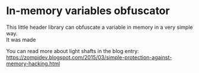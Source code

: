 In-memory variables obfuscator
=====
This little header library can obfuscate a variable in memory in a very simple way.  
It was made 

You can read more about light shafts in the blog entry: https://zompidev.blogspot.com/2015/03/simple-protection-against-memory-hacking.html
